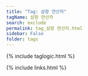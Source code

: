 ```yaml
---
title: "Tag: 삼항 연산자"
tagName: 삼항 연산자
search: exclude
permalink: tag_삼항 연산자.html
sidebar: False
folder: tags
---
```

{% include taglogic.html %}

{% include links.html %}
